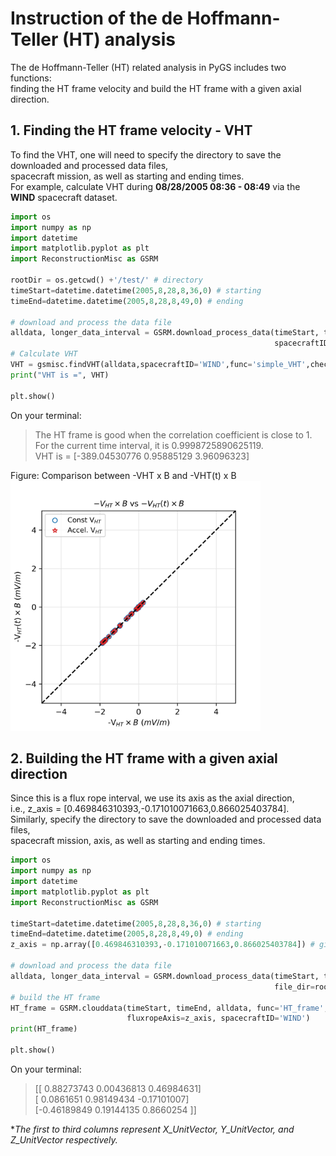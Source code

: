 # Instruction of the de Hoffmann-Teller (HT) analysis
The de Hoffmann-Teller (HT) related analysis in PyGS includes two functions:     
finding the HT frame velocity and build the HT frame with a given axial direction.     


## 1. Finding the HT frame velocity - VHT
To find the VHT, one will need to specify the directory to save the downloaded and processed data files,    
spacecraft mission, as well as starting and ending times.    
For example, calculate VHT during **08/28/2005 08:36 - 08:49** via the **WIND** spacecraft dataset.    

```python
import os
import numpy as np
import datetime
import matplotlib.pyplot as plt
import ReconstructionMisc as GSRM
     
rootDir = os.getcwd() +'/test/' # directory
timeStart=datetime.datetime(2005,8,28,8,36,0) # starting
timeEnd=datetime.datetime(2005,8,28,8,49,0) # ending
    
# download and process the data file
alldata, longer_data_interval = GSRM.download_process_data(timeStart, timeEnd, file_dir=rootDir,
                                                           spacecraftID='WIND', func='simple_VHT') 
# Calculate VHT
VHT = gsmisc.findVHT(alldata,spacecraftID='WIND',func='simple_VHT',checkHT=True)
print("VHT is =", VHT)

plt.show()
```
On your terminal: 
> The HT frame is good when the correlation coefficient is close to 1.    
> For the current time interval, it is 0.9998725890625119.    
> VHT is = [-389.04530776    0.95885129    3.96096323]    

Figure: Comparison between -VHT x B and -VHT(t) x B    
<img width="400" src="https://github.com/PyGSDR/PyGS/blob/main/example_figures/test_find_vht.png">


## 2. Building the HT frame with a given axial direction
Since this is a flux rope interval, we use its axis as the axial direction,    
i.e., z_axis = [0.469846310393,-0.171010071663,0.866025403784].    
Similarly, specify the directory to save the downloaded and processed data files,     
spacecraft mission, axis, as well as starting and ending times.    
```python
import os
import numpy as np
import datetime
import matplotlib.pyplot as plt
import ReconstructionMisc as GSRM

timeStart=datetime.datetime(2005,8,28,8,36,0) # starting
timeEnd=datetime.datetime(2005,8,28,8,49,0) # ending
z_axis = np.array([0.469846310393,-0.171010071663,0.866025403784]) # given a direction

# download and process the data file
alldata, longer_data_interval = GSRM.download_process_data(timeStart, timeEnd,
                                                           file_dir=rootDir, spacecraftID='WIND')
# build the HT frame
HT_frame = GSRM.clouddata(timeStart, timeEnd, alldata, func='HT_frame', 
                          fluxropeAxis=z_axis, spacecraftID='WIND')
print(HT_frame)

plt.show()
```
On your terminal:
> [[ 0.88273743  0.00436813  0.46984631]    
 [ 0.0861651   0.98149434 -0.17101007]    
 [-0.46189849  0.19144135  0.8660254 ]]    

**The first to third columns represent X_UnitVector, Y_UnitVector, and Z_UnitVector respectively.*
